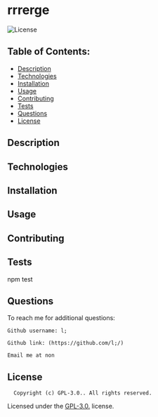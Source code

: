 # rrrerge
  ![License](https://img.shields.io/badge/license-GPL-3.0.-blue.svg)

  
  
  ## Table of Contents:
  - [Description](#description)
  - [Technologies](#technologies)
  - [Installation](#installation)
  - [Usage](#usage)
  - [Contributing](#contributing)
  - [Tests](#tests)
  - [Questions](#questions)
  - [License](#license)

  ## Description
  
  

  ## Technologies
  


  ## Installation
  
  


  ## Usage
  


  ## Contributing
  


  ## Tests
  npm test


  ## Questions
  To reach me for additional questions:

    Github username: l; 

    Github link: (https://github.com/l;/) 

    Email me at non


  ## License
  
      Copyright (c) GPL-3.0.. All rights reserved. 


  Licensed under the   [GPL-3.0.](https://opensource.org/licenses/GPL-3.0.) license.

